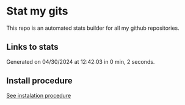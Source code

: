 # Stat my gits

This repo is an automated stats builder for all my github repositories.

## Links to stats


Generated on 04/30/2024 at 12:42:03 in 0 min, 2 seconds.

## Install procedure

[See instalation procedure](./src/install.md)
